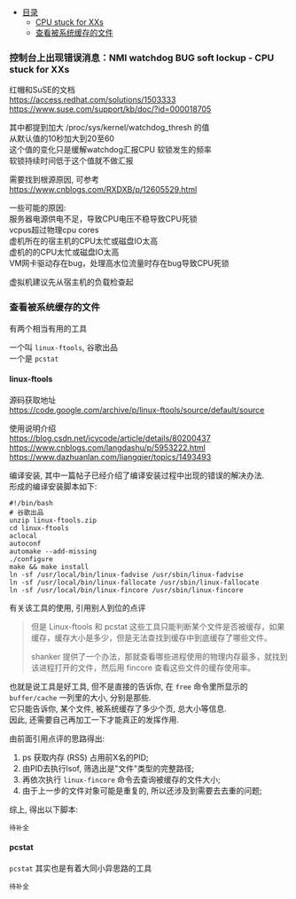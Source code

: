 * [目录](#0)
  * [CPU stuck for XXs](#1)
  * [查看被系统缓存的文件](#2)


<h3 id="1">控制台上出现错误消息：NMI watchdog BUG soft lockup - CPU stuck for XXs</h3>

红帽和SuSE的文档  
https://access.redhat.com/solutions/1503333  
https://www.suse.com/support/kb/doc/?id=000018705  

其中都提到加大 /proc/sys/kernel/watchdog_thresh 的值  
从默认值的10秒加大到20至60  
这个值的变化只是缓解watchdog汇报CPU 软锁发生的频率  
软锁持续时间低于这个值就不做汇报  


需要找到根源原因, 可参考  
https://www.cnblogs.com/RXDXB/p/12605529.html

一些可能的原因:  
服务器电源供电不足，导致CPU电压不稳导致CPU死锁  
vcpus超过物理cpu cores  
虚机所在的宿主机的CPU太忙或磁盘IO太高  
虚机的的CPU太忙或磁盘IO太高  
VM网卡驱动存在bug，处理高水位流量时存在bug导致CPU死锁  

虚拟机建议先从宿主机的负载检查起


<h3 id="2">查看被系统缓存的文件</h3>

有两个相当有用的工具

一个叫 ```linux-ftools```, 谷歌出品  
一个是 ```pcstat```

#### linux-ftools

源码获取地址  
https://code.google.com/archive/p/linux-ftools/source/default/source

使用说明介绍  
https://blog.csdn.net/icycode/article/details/80200437  
https://www.cnblogs.com/langdashu/p/5953222.html  
https://www.dazhuanlan.com/liangqier/topics/1493493  

编译安装, 其中一篇帖子已经介绍了编译安装过程中出现的错误的解决办法.  
形成的编译安装脚本如下:

```
#!/bin/bash
# 谷歌出品
unzip linux-ftools.zip
cd linux-ftools
aclocal
autoconf
automake --add-missing
./configure
make && make install
ln -sf /usr/local/bin/linux-fadvise /usr/sbin/linux-fadvise
ln -sf /usr/local/bin/linux-fallocate /usr/sbin/linux-fallocate
ln -sf /usr/local/bin/linux-fincore /usr/sbin/linux-fincore
```

有关该工具的使用, 引用别人到位的点评

> 但是 Linux-ftools 和 pcstat 这些工具只能判断某个文件是否被缓存，如果缓存，缓存大小是多少，但是无法查找到缓存中到底缓存了哪些文件。
> 
> shanker 提供了一个办法，那就查看哪些进程使用的物理内存最多，就找到该进程打开的文件，然后用 fincore 查看这些文件的缓存使用率。

也就是说工具是好工具, 但不是直接的告诉你, 在 ```free``` 命令里所显示的 ```buffer/cache``` 一列里的大小, 分别是那些.  
它只能告诉你, 某个文件, 被系统缓存了多少个页, 总大小等信息.  
因此, 还需要自己再加工一下才能真正的发挥作用.

由前面引用点评的思路得出:
1) ps 获取内存 (RSS) 占用前X名的PID;
2) 由PID去执行lsof, 筛选出是"文件"类型的完整路径;
3) 再依次执行 ```linux-fincore``` 命令去查询被缓存的文件大小;
4) 由于上一步的文件对象可能是重复的, 所以还涉及到需要去去重的问题;

综上, 得出以下脚本:

```
待补全
```

#### pcstat

```pcstat``` 其实也是有着大同小异思路的工具

```
待补全
```

